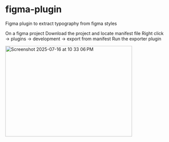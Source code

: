 # figma-plugin

Figma plugin to extract typography from figma styles

On a figma project
Download the project and locate manifest file
Right click -> plugins -> development -> export from manifest
Run the exporter plugin

<img width="398" height="285" alt="Screenshot 2025-07-16 at 10 33 06 PM" src="https://github.com/user-attachments/assets/b9b1f7d2-660a-4b49-8ad1-d3a440acc9b2" />

